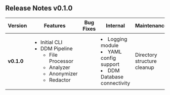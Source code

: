 ## Release Notes v0.1.0
| Version    | Features                                                    | Bug Fixes | Internal                            | Maintenance                 |
| ---------- | ----------------------------------------------------------- | --------- | ----------------------------------- | --------------------------- |
| **v0.1.0** | <ul><li>Initial CLI <li>DDM Pipeline <ul> <li>File Processor <li> Analyzer <li> Anonymizer <li> Redactor |           | <li>Logging module <li> YAML config support <li> DDM Database connectivity | Directory structure cleanup |                                |                             |

